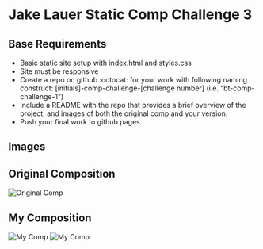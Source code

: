 # Jake Lauer Static Comp Challenge 3 

## Base Requirements

- Basic static site setup with index.html and styles.css
- Site must be responsive
- Create a repo on github :octocat: for your work with following naming construct: [initials]-comp-challenge-[challenge number] (i.e. “bt-comp-challenge-1”)
- Include a README with the repo that provides a brief overview of the project, and images of both the original comp and your version.
- Push your final work to github pages

## Images 

 
  ## Original Composition
  ![Original Comp](ogcomp.png)
  
  ## My Composition
  ![My Comp](mcomp1.png)
  ![My Comp](mcomp2.png)
